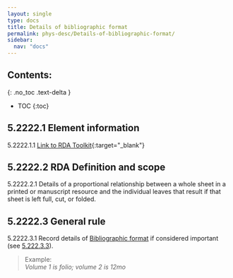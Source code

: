 ```yaml
---
layout: single
type: docs
title: Details of bibliographic format
permalink: phys-desc/Details-of-bibliographic-format/
sidebar:
  nav: "docs"
---
```


## Contents:
{: .no_toc .text-delta }

- TOC
{:toc}

## 5.2222.1 Element information

<a name="5.2222.1.1">5.2222.1.1</a> [Link to RDA Toolkit](https://beta.rdatoolkit.org/en-US_ala-c5ac3ce3-80bc-3a38-aaf5-e4107a8312cd){:target="_blank"}

## 5.2222.2 RDA Definition and scope

<a name="5.2222.2.1">5.2222.2.1</a> Details of a proportional relationship between a whole sheet in a printed or manuscript resource and the individual leaves that result if that sheet is left full, cut, or folded.

## 5.2222.3 General rule 

<a name="5.2222.3.1">5.2222.3.1</a> Record details of [Bibliographic format](/DCRMR/phys-desc/Bibliographic-format/) if considered important (see [5.222.3.3](/DCRMR/phys-desc/Bibliographic-format/#5.222.3.3)).

>Example:  
><CITE>Volume 1 is folio; volume 2 is 12mo</CITE>